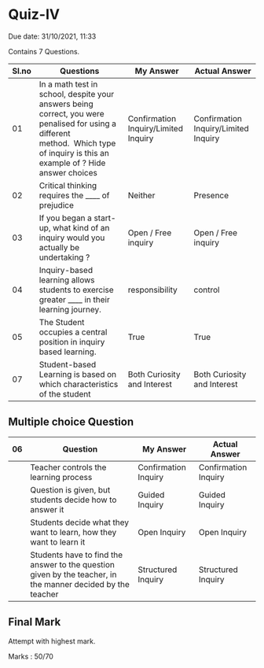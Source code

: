 # Quiz-IV

Due date: 31/10/2021, 11:33

Contains 7 Questions.

|Sl.no| Questions| My Answer | Actual Answer|
|---|---|---|---|
|01|In a math test in school, despite your answers being correct, you were penalised for using a different method.  Which type of inquiry is this an example of ? Hide answer choices | Confirmation Inquiry/Limited Inquiry|Confirmation Inquiry/Limited Inquiry|
|02| Critical thinking requires the ____ of prejudice | Neither| Presence|
|03| If you began a start-up, what kind of an inquiry would you actually be undertaking ? | Open / Free inquiry | Open / Free inquiry|
|04|Inquiry-based learning allows students to exercise greater ____ in their learning journey. |responsibility|control|
|05|The Student occupies a central position in inquiry based learning.| True| True|
|07|Student-based Learning is based on which characteristics of the student|Both Curiosity and Interest|Both Curiosity and Interest|


## Multiple choice Question


|06| Question| My Answer | Actual Answer|
|---|---|---|---|
||Teacher controls the learning process |Confirmation Inquiry |Confirmation Inquiry|
||Question is given, but students decide how to answer it|Guided Inquiry |Guided Inquiry|
||Students decide what they want to learn, how they want to learn it |Open Inquiry|Open Inquiry|
||Students have to find the answer to the question given by the teacher, in the manner decided by the teacher|Structured Inquiry|Structured Inquiry|
        
 


## Final Mark
Attempt with highest mark.

Marks : 50/70






